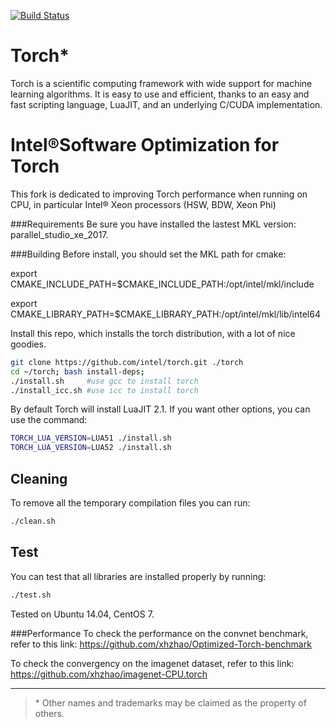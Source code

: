 [![Build Status](https://travis-ci.org/torch/distro.svg?branch=master)](https://travis-ci.org/torch/distro)

Torch*
============
Torch is a scientific computing framework with wide support for machine learning algorithms. It is easy to use and efficient, thanks to an easy and fast scripting language, LuaJIT, and an underlying C/CUDA implementation.

Intel®Software Optimization for Torch
============
This fork is dedicated to improving Torch performance when running on CPU, in particular Intel® Xeon processors (HSW, BDW, Xeon Phi)

###Requirements
Be sure you have installed the lastest MKL version: parallel_studio_xe_2017. 


###Building
Before install, you should set the MKL path for cmake:

export CMAKE_INCLUDE_PATH=$CMAKE_INCLUDE_PATH:/opt/intel/mkl/include

export CMAKE_LIBRARY_PATH=$CMAKE_LIBRARY_PATH:/opt/intel/mkl/lib/intel64

Install this repo, which installs the torch distribution, with a lot of nice goodies.
```sh
git clone https://github.com/intel/torch.git ./torch
cd ~/torch; bash install-deps;
./install.sh     #use gcc to install torch
./install_icc.sh #use icc to install torch
```

By default Torch will install LuaJIT 2.1. If you want other options, you can use the command:
```sh
TORCH_LUA_VERSION=LUA51 ./install.sh
TORCH_LUA_VERSION=LUA52 ./install.sh
```


## Cleaning
To remove all the temporary compilation files you can run:
```bash
./clean.sh
```

## Test
You can test that all libraries are installed properly by running:
```bash
./test.sh
```
Tested on Ubuntu 14.04, CentOS 7.


###Performance
To check the performance on the convnet benchmark, refer to this link:  https://github.com/xhzhao/Optimized-Torch-benchmark


To check the convergency on the imagenet dataset, refer to this link:  https://github.com/xhzhao/imagenet-CPU.torch

---
>\* Other names and trademarks may be claimed as the property of others.
